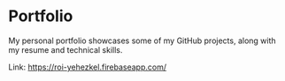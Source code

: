 # Portfolio

My personal portfolio showcases some of my GitHub projects, along with my resume and technical skills.

Link: https://roi-yehezkel.firebaseapp.com/
